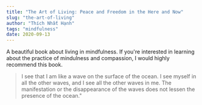 ```yaml
---
title: "The Art of Living: Peace and Freedom in the Here and Now"
slug: "the-art-of-living"
author: "Thích Nhất Hạnh"
tags: "mindfulness"
date: 2020-09-13
---
```


A beautiful book about living in mindfulness.  If you're interested in learning about the practice of mindulness and compassion, I would highly recommend this book.

> I see that I am like a wave on the surface of the ocean. I see myself in all the other waves, and I see all the other waves in me. The manifestation or the disappearance of the waves does not lessen the presence of the ocean."
